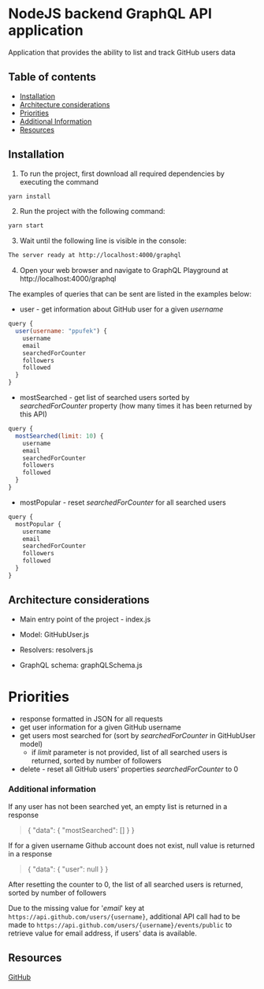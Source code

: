 # NodeJS backend GraphQL API application


Application that provides the ability to list and track GitHub users data
## Table of contents
* [Installation](#installation)
* [Architecture considerations](#architecture-considerations)
* [Priorities](#priorities)
* [Additional Information](#additional-information)
* [Resources](#resources)

## Installation

1. To run the project, first download all required dependencies by executing the command
```bash
yarn install
```
2. Run the project with the following command:

```bash
yarn start
```
3. Wait until the following line is visible in the console: 

```bash
The server ready at http://localhost:4000/graphql
```
4. Open your web browser and navigate to GraphQL Playground at http://localhost:4000/graphql


The examples of queries that can be sent are listed in the examples below:

- user - get information about GitHub user for a given _username_

```javascript
query {
  user(username: "ppufek") {
    username
    email
    searchedForCounter
    followers
    followed
  }
}
```
- mostSearched - get list of searched users sorted by _searchedForCounter_ property (how many times it has been returned by this API)

```javascript
query {
  mostSearched(limit: 10) {
    username
    email
    searchedForCounter
    followers
    followed
  }
}
```
- mostPopular - reset _searchedForCounter_ for all searched users

```javascript
query {
  mostPopular {
    username
    email
    searchedForCounter
    followers
    followed
  }
}
```

## Architecture considerations

- Main entry point of the project - index.js

- Model: GitHubUser.js
- Resolvers: resolvers.js
- GraphQL schema: graphQLSchema.js


# Priorities
- response formatted in JSON for all requests
- get user information for a given GitHub username
- get users most searched for (sort by _searchedForCounter_ in GitHubUser model)
    - if _limit_ parameter is not provided, list of all searched users is returned, sorted by number of followers
- delete - reset all GitHub users' properties _searchedForCounter_ to 0 

### Additional information

If any user has not been searched yet, an empty list is returned in a response 
> { "data": { "mostSearched": [] } }

If for a given username Github account does not exist, null value is returned in a response
> { "data": { "user": null } }

After resetting the counter to 0, the list of all searched users is returned, sorted by number of followers


Due to the missing value for '_email_' key at `https://api.github.com/users/{username}`, additional API call had to be made to `https://api.github.com/users/{username}/events/public` to retrieve value for email address, if users' data is available.

## Resources 
[GitHub](https://developer.github.com/v3/)
